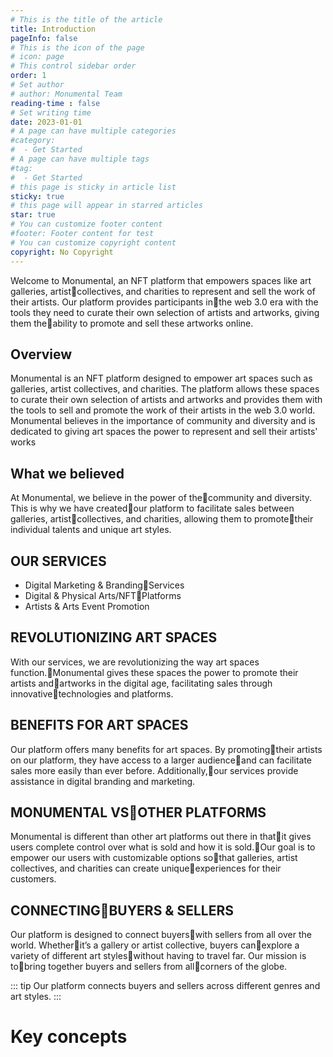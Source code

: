 ```yaml
---
# This is the title of the article
title: Introduction
pageInfo: false
# This is the icon of the page
# icon: page
# This control sidebar order
order: 1
# Set author
# author: Monumental Team
reading-time : false
# Set writing time
date: 2023-01-01
# A page can have multiple categories
#category:
#  - Get Started
# A page can have multiple tags
#tag:
#  - Get Started
# this page is sticky in article list
sticky: true
# this page will appear in starred articles
star: true
# You can customize footer content
#footer: Footer content for test
# You can customize copyright content
copyright: No Copyright
---
```


Welcome to Monumental, an NFT platform that empowers spaces like art galleries, artistcollectives, and charities to represent and sell the work of their artists. Our platform provides participants inthe web 3.0 era with the tools they need to curate their own selection of artists and artworks, giving them theability to promote and sell these artworks online.

## Overview

Monumental is an NFT platform designed to empower art spaces such as galleries, artist collectives, and charities. The platform allows these spaces to curate their own selection of artists and artworks and provides them with the tools to sell and promote the work of their artists in the web 3.0 world. Monumental believes in the importance of community and diversity and is dedicated to giving art spaces the power to represent and sell their artists' works

## What we believed
At Monumental, we believe in the power of thecommunity and diversity. This is why we have createdour platform to facilitate sales between galleries, artistcollectives, and charities, allowing them to promotetheir individual talents and unique art styles.

## OUR SERVICES

- Digital Marketing & BrandingServices
- Digital & Physical Arts/NFTPlatforms
- Artists & Arts Event Promotion

## REVOLUTIONIZING ART SPACES
With our services, we are revolutionizing the way art spaces function.Monumental gives these spaces the power to promote their artists andartworks in the digital age, facilitating sales through innovativetechnologies and platforms.

## BENEFITS FOR ART SPACES

Our platform offers many benefits for art spaces. By promotingtheir artists on our platform, they have access to a larger audienceand can facilitate sales more easily than ever before. Additionally,our services provide assistance in digital branding and marketing.

## MONUMENTAL VSOTHER PLATFORMS

Monumental is different than other art platforms out there in thatit gives users complete control over what is sold and how it is sold.Our goal is to empower our users with customizable options sothat galleries, artist collectives, and charities can create uniqueexperiences for their customers.

## CONNECTINGBUYERS & SELLERS

Our platform is designed to connect buyerswith sellers from all over the world. Whetherit’s a gallery or artist collective, buyers canexplore a variety of different art styleswithout having to travel far. Our mission is tobring together buyers and sellers from allcorners of the globe.

::: tip 
Our platform connects buyers and sellers across different genres and art styles.
:::

# Key concepts
